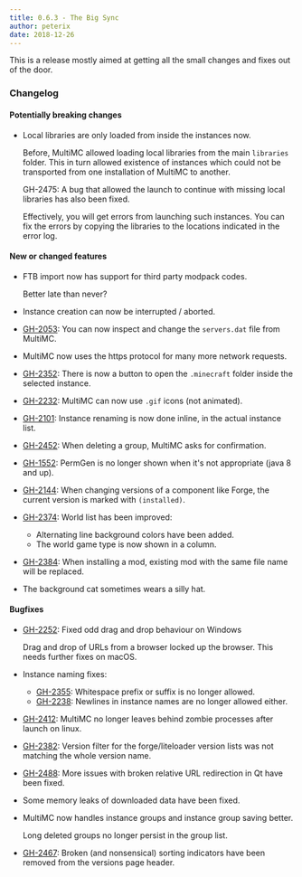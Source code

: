 ```yaml
---
title: 0.6.3 - The Big Sync
author: peterix
date: 2018-12-26
---
```


This is a release mostly aimed at getting all the small changes and fixes out of the door.

### Changelog

#### Potentially breaking changes

- Local libraries are only loaded from inside the instances now.

    Before, MultiMC allowed loading local libraries from the main `libraries` folder.
    This in turn allowed existence of instances which could not be transported from one installation of MultiMC to another.

    GH-2475: A bug that allowed the launch to continue with missing local libraries has also been fixed.

    Effectively, you will get errors from launching such instances. You can fix the errors by copying the libraries to the locations indicated in the error log.

#### New or changed features

- FTB import now has support for third party modpack codes.

    Better late than never?

- Instance creation can now be interrupted / aborted.

- [GH-2053](https://github.com/MultiMC/MultiMC5/issues/2053): You can now inspect and change the `servers.dat` file from MultiMC.

- MultiMC now uses the https protocol for many more network requests.

- [GH-2352](https://github.com/MultiMC/MultiMC5/issues/2352): There is now a button to open the `.minecraft` folder inside the selected instance.

- [GH-2232](https://github.com/MultiMC/MultiMC5/issues/2232): MultiMC can now use `.gif` icons (not animated).

- [GH-2101](https://github.com/MultiMC/MultiMC5/issues/2101): Instance renaming is now done inline, in the actual instance list.

- [GH-2452](https://github.com/MultiMC/MultiMC5/issues/2452): When deleting a group, MultiMC asks for confirmation.

- [GH-1552](https://github.com/MultiMC/MultiMC5/issues/1552): PermGen is no longer shown when it's not appropriate (java 8 and up).

- [GH-2144](https://github.com/MultiMC/MultiMC5/issues/2144): When changing versions of a component like Forge, the current version is marked with `(installed)`.

- [GH-2374](https://github.com/MultiMC/MultiMC5/issues/2374): World list has been improved:

    - Alternating line background colors have been added.
    - The world game type is now shown in a column.

- [GH-2384](https://github.com/MultiMC/MultiMC5/issues/2384): When installing a mod, existing mod with the same file name will be replaced.

- The background cat sometimes wears a silly hat.

#### Bugfixes

- [GH-2252](https://github.com/MultiMC/MultiMC5/issues/2252): Fixed odd drag and drop behaviour on Windows

    Drag and drop of URLs from a browser locked up the browser. This needs further fixes on macOS.

- Instance naming fixes:

    - [GH-2355](https://github.com/MultiMC/MultiMC5/issues/2355): Whitespace prefix or suffix is no longer allowed.
    - [GH-2238](https://github.com/MultiMC/MultiMC5/issues/2238): Newlines in instance names are no longer allowed either.

- [GH-2412](https://github.com/MultiMC/MultiMC5/issues/2412): MultiMC no longer leaves behind zombie processes after launch on linux.

- [GH-2382](https://github.com/MultiMC/MultiMC5/issues/2382): Version filter for the forge/liteloader version lists was not matching the whole version name.

- [GH-2488](https://github.com/MultiMC/MultiMC5/issues/2488): More issues with broken relative URL redirection in Qt have been fixed.

- Some memory leaks of downloaded data have been fixed.

- MultiMC now handles instance groups and instance group saving better.

    Long deleted groups no longer persist in the group list.

- [GH-2467](https://github.com/MultiMC/MultiMC5/issues/2467): Broken (and nonsensical) sorting indicators have been removed from the versions page header.
